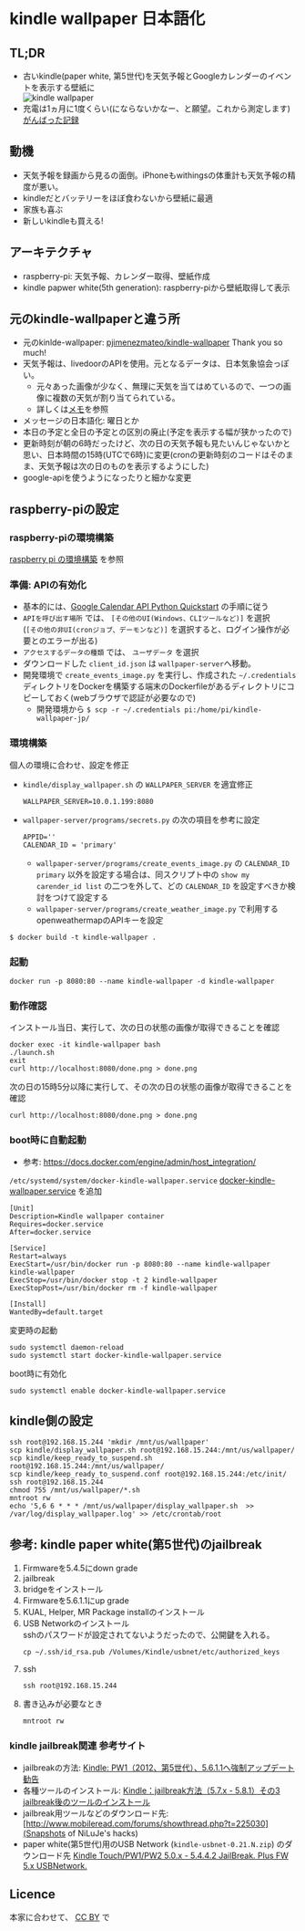 # kindle wallpaper 日本語化

## TL;DR

* 古いkindle(paper white, 第5世代)を天気予報とGoogleカレンダーのイベントを表示する壁紙に  
  ![kindle wallpaper](https://ichusrlocalbin.github.io/images/posts/kindle-wallpaper/kindle-wallpaper.jpg)
* 充電は1ヵ月に1度くらい(にならないかなー、と願望。これから測定します)  
  [がんばった記録](https://github.com/ichusrlocalbin/kindle-wallpaper-jp/tree/master/docs#バッテリーとの戦い)

## 動機

* 天気予報を録画から見るの面倒。iPhoneもwithingsの体重計も天気予報の精度が悪い。
* kindleだとバッテリーをほぼ食わないから壁紙に最適
* 家族も喜ぶ
* 新しいkindleも買える!

## アーキテクチャ

* raspberry-pi: 天気予報、カレンダー取得、壁紙作成
* kindle papwer white(5th generation): raspberry-piから壁紙取得して表示

## 元のkindle-wallpaperと違う所

* 元のkinlde-wallpaper: [pjimenezmateo/kindle-wallpaper](https://github.com/pjimenezmateo/kindle-wallpaper) Thank you so much!
* 天気予報は、livedoorのAPIを使用。元となるデータは、日本気象協会っぽい。
  * 元々あった画像が少なく、無理に天気を当てはめているので、一つの画像に複数の天気が割り当てられている。
  * 詳しくは[メモ](docs/README.md)を参照
* メッセージの日本語化: 曜日とか
* 本日の予定と全日の予定との区別の廃止(予定を表示する幅が狭かったので)
* 更新時刻が朝の6時だったけど、次の日の天気予報も見たいんじゃないかと思い、日本時間の15時(UTCで6時)に変更(cronの更新時刻のコードはそのまま、天気予報は次の日のものを表示するようにした)
* google-apiを使うようになったりと細かな変更

## raspberry-piの設定

### raspberry-piの環境構築

[raspberry pi の環境構築](docs/raspberry-pi-settings.md) を参照

### 準備: APIの有効化

* 基本的には、[Google Calendar API Python Quickstart](https://developers.google.com/google-apps/calendar/quickstart/python) の手順に従う
* `APIを呼び出す場所` では、 `[その他のUI(Windows、CLIツールなど)]` を選択  
  (`[その他の非UI(cronジョブ、デーモンなど)]` を選択すると、ログイン操作が必要とのエラーが出る)  
* `アクセスするデータの種類` では、 `ユーザデータ` を選択
* ダウンロードした `client_id.json` は `wallpaper-server`へ移動。
* 開発環境で `create_events_image.py` を実行し、作成された `~/.credentials` ディレクトリをDockerを構築する端末のDockerfileがあるディレクトリにコピーしておく(webブラウザで認証が必要なので)
  * 開発環境から `$ scp -r ~/.credentials pi:/home/pi/kindle-wallpaper-jp/`


### 環境構築

個人の環境に合わせ、設定を修正

* `kindle/display_wallpaper.sh` の `WALLPAPER_SERVER` を適宜修正
  ```
  WALLPAPER_SERVER=10.0.1.199:8080
  ```
* `wallpaper-server/programs/secrets.py` の次の項目を参考に設定
  ```
  APPID=''
  CALENDAR_ID = 'primary'
  ```
  * `wallpaper-server/programs/create_events_image.py` の `CALENDAR_ID`  
     `primary` 以外を設定する場合は、同スクリプト中の `show my carender_id list` の二つを外して、どの `CALENDAR_ID` を設定すべきか検討をつけて設定する
  * `wallpaper-server/programs/create_weather_image.py` で利用するopenweathermapのAPIキーを設定


```
$ docker build -t kindle-wallpaper .
```

### 起動

```
docker run -p 8080:80 --name kindle-wallpaper -d kindle-wallpaper
```

### 動作確認

インストール当日、実行して、次の日の状態の画像が取得できることを確認

```
docker exec -it kindle-wallpaper bash
./launch.sh
exit
curl http://localhost:8080/done.png > done.png
```

次の日の15時5分以降に実行して、その次の日の状態の画像が取得できることを確認

```
curl http://localhost:8080/done.png > done.png
```

### boot時に自動起動

* 参考: https://docs.docker.com/engine/admin/host_integration/

`/etc/systemd/system/docker-kindle-wallpaper.service` [docker-kindle-wallpaper.service](raspberry-pi-etc/systemd/system/docker-kindle-wallpaper.service) を追加 

```
[Unit]
Description=Kindle wallpaper container
Requires=docker.service
After=docker.service

[Service]
Restart=always
ExecStart=/usr/bin/docker run -p 8080:80 --name kindle-wallpaper kindle-wallpaper
ExecStop=/usr/bin/docker stop -t 2 kindle-wallpaper
ExecStopPost=/usr/bin/docker rm -f kindle-wallpaper

[Install]
WantedBy=default.target
```

変更時の起動

```
sudo systemctl daemon-reload
sudo systemctl start docker-kindle-wallpaper.service
```

boot時に有効化

```
sudo systemctl enable docker-kindle-wallpaper.service
```

## kindle側の設定

```
ssh root@192.168.15.244 'mkdir /mnt/us/wallpaper'
scp kindle/display_wallpaper.sh root@192.168.15.244:/mnt/us/wallpaper/
scp kindle/keep_ready_to_suspend.sh root@192.168.15.244:/mnt/us/wallpaper/
scp kindle/keep_ready_to_suspend.conf root@192.168.15.244:/etc/init/
ssh root@192.168.15.244
chmod 755 /mnt/us/wallpaper/*.sh
mntroot rw
echo '5,6 6 * * * /mnt/us/wallpaper/display_wallpaper.sh  >> /var/log/display_wallpaper.log' >> /etc/crontab/root
```

## 参考: kindle paper white(第5世代)のjailbreak

1. Firmwareを5.4.5にdown grade
2. jailbreak
3. bridgeをインストール
4. Firmwareを5.6.1.1にup grade
5. KUAL, Helper, MR Package installのインストール
6. USB Networkのインストール  
   sshのパスワードが設定されてないようだったので、公開鍵を入れる。
   ```
   cp ~/.ssh/id_rsa.pub /Volumes/Kindle/usbnet/etc/authorized_keys
   ```
7. ssh 
   ```
   ssh root@192.168.15.244
   ```
8. 書き込みが必要なとき
   ```
   mntroot rw
   ```

### kindle jailbreak関連 参考サイト

* jailbreakの方法:  [Kindle: PW1（2012、第5世代）、5.6.1.1へ強制アップデート勧告](http://soranoji.air-nifty.com/blog/2016/03/kindle-pw120125.html) 
* 各種ツールのインストール: [Kindle：jailbreak方法（5.7.x - 5.8.1）その3 jailbreak後のツールのインストール](http://soranoji.air-nifty.com/blog/2016/07/kindlejailbre-2.html)
* jailbreak用ツールなどのダウンロード先: [http://www.mobileread.com/forums/showthread.php?t=225030](Snapshots of NiLuJe's hacks)
* paper white(第5世代)用のUSB Network (`kindle-usbnet-0.21.N.zip`) のダウンロード先 [Kindle Touch/PW1/PW2 5.0.x - 5.4.4.2 JailBreak. Plus FW 5.x USBNetwork.](http://www.mobileread.com/forums/showthread.php?t=186645)

## Licence

本家に合わせて、 [CC BY](https://creativecommons.org/licenses/by/4.0/deed.ja) で
